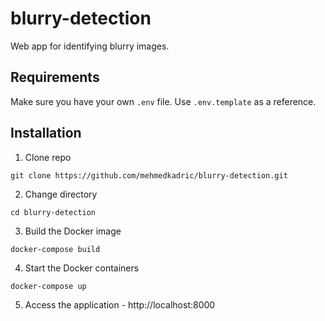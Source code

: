 # blurry-detection
Web app for identifying blurry images.
## Requirements
Make sure you have your own `.env` file. Use `.env.template` as a reference.

## Installation
1. Clone repo 
```commandline
git clone https://github.com/mehmedkadric/blurry-detection.git
```

2. Change directory
```commandline
cd blurry-detection
```
3. Build the Docker image
```commandline
docker-compose build
```

4. Start the Docker containers
```commandline
docker-compose up
```
5. Access the application - http://localhost:8000
